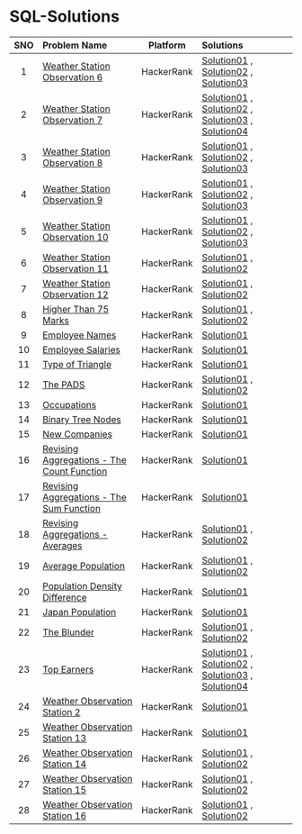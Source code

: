 # SQL-Solutions

|SNO| Problem Name | Platform | Solutions |
| :---: | :--- | :---: | :--- |
|1| [Weather Station Observation 6](https://www.hackerrank.com/challenges/weather-observation-station-6/problem?isFullScreen=true) | HackerRank | [Solution01](https://github.com/TShreyanshi/SQL-Solutions/blob/main/HackerRank/1.%20Weather%20Observation%20Station/Solution01.md) , [Solution02](https://github.com/TShreyanshi/SQL-Solutions/blob/main/HackerRank/1.%20Weather%20Observation%20Station/Solution02.md) , [Solution03](https://github.com/TShreyanshi/SQL-Solutions/blob/main/HackerRank/1.%20Weather%20Observation%20Station/Solution03.md) |  
|2| [Weather Station Observation 7](https://www.hackerrank.com/challenges/weather-observation-station-7/problem?isFullScreen=true) | HackerRank| [Solution01](https://github.com/TShreyanshi/SQL-Solutions/blob/main/HackerRank/2.%20Weather%20Observation%20Station%207/Solution01.md) , [Solution02](https://github.com/TShreyanshi/SQL-Solutions/blob/main/HackerRank/2.%20Weather%20Observation%20Station%207/Solution02.md) , [Solution03](https://github.com/TShreyanshi/SQL-Solutions/blob/main/HackerRank/2.%20Weather%20Observation%20Station%207/Solution03.md) , [Solution04](https://github.com/TShreyanshi/SQL-Solutions/blob/main/HackerRank/2.%20Weather%20Observation%20Station%207/Solution04.md) |
|3| [Weather Station Observation 8](https://www.hackerrank.com/challenges/weather-observation-station-8/problem?isFullScreen=true) | HackerRank| [Solution01](https://github.com/TShreyanshi/SQL-Solutions/blob/main/HackerRank/3.%20Weather%20Observation%20Station%208/Solution01.md) , [Solution02](https://github.com/TShreyanshi/SQL-Solutions/blob/main/HackerRank/3.%20Weather%20Observation%20Station%208/Solution02.md) , [Solution03](https://github.com/TShreyanshi/SQL-Solutions/blob/main/HackerRank/3.%20Weather%20Observation%20Station%208/Solution03.md) |
|4| [Weather Station Observation 9](https://www.hackerrank.com/challenges/weather-observation-station-9/problem?isFullScreen=true) | HackerRank| [Solution01](https://github.com/TShreyanshi/SQL-Solutions/blob/main/HackerRank/4.%20Weather%20Observation%20Station%209/Solution01.md) , [Solution02](https://github.com/TShreyanshi/SQL-Solutions/blob/main/HackerRank/4.%20Weather%20Observation%20Station%209/Solution02.md) , [Solution03](https://github.com/TShreyanshi/SQL-Solutions/blob/main/HackerRank/4.%20Weather%20Observation%20Station%209/Solution03.md) |
|5| [Weather Station Observation 10](https://www.hackerrank.com/challenges/weather-observation-station-10/problem?isFullScreen=true) | HackerRank| [Solution01](https://github.com/TShreyanshi/SQL-Solutions/blob/main/HackerRank/5.%20Weather%20Observation%20Station%2010/Solution01.md) , [Solution02](https://github.com/TShreyanshi/SQL-Solutions/blob/main/HackerRank/5.%20Weather%20Observation%20Station%2010/Solution02.md) , [Solution03](https://github.com/TShreyanshi/SQL-Solutions/blob/main/HackerRank/5.%20Weather%20Observation%20Station%2010/Solution03.md) |
|6| [Weather Station Observation 11](https://www.hackerrank.com/challenges/weather-observation-station-11/problem?isFullScreen=true) | HackerRank| [Solution01](https://github.com/TShreyanshi/SQL-Solutions/blob/main/HackerRank/6.%20Weather%20Observation%20Station%2011/Solution01.md) , [Solution02](https://github.com/TShreyanshi/SQL-Solutions/blob/main/HackerRank/6.%20Weather%20Observation%20Station%2011/Solution02.md) |
|7| [Weather Station Observation 12](https://www.hackerrank.com/challenges/weather-observation-station-12/problem?isFullScreen=true) | HackerRank| [Solution01](https://github.com/TShreyanshi/SQL-Solutions/blob/main/HackerRank/12.%20Weather%20Observation%20Station%2012/Solution01.md) , [Solution02](https://github.com/TShreyanshi/SQL-Solutions/blob/main/HackerRank/12.%20Weather%20Observation%20Station%2012/Solution02.md) |
|8| [Higher Than 75 Marks](https://www.hackerrank.com/challenges/more-than-75-marks/problem?isFullScreen=true) | HackerRank| [Solution01](https://github.com/TShreyanshi/SQL-Solutions/blob/main/HackerRank/7.%20Higher%20Than%2075%20Marks/Solution01.md) , [Solution02](https://github.com/TShreyanshi/SQL-Solutions/blob/main/HackerRank/7.%20Higher%20Than%2075%20Marks/Solution02.md) |
|9| [Employee Names](https://www.hackerrank.com/challenges/name-of-employees/problem?isFullScreen=true) | HackerRank| [Solution01](https://github.com/TShreyanshi/SQL-Solutions/blob/main/HackerRank/8.%20Employee%20Names/Solution01.md) |
|10| [Employee Salaries](https://www.hackerrank.com/challenges/salary-of-employees/problem?isFullScreen=true) | HackerRank| [Solution01](https://github.com/TShreyanshi/SQL-Solutions/tree/main/HackerRank/9.%20Employee%20Salaries) |
|11| [Type of Triangle](https://www.hackerrank.com/challenges/what-type-of-triangle/problem?isFullScreen=true) | HackerRank| [Solution01](https://github.com/TShreyanshi/SQL-Solutions/blob/main/HackerRank/10.%20Type%20of%20Triangle/Solution01.md) |
|12| [The PADS](https://www.hackerrank.com/challenges/the-pads/problem?isFullScreen=true) | HackerRank| [Solution01](https://github.com/TShreyanshi/SQL-Solutions/blob/main/HackerRank/11.%20The%20PADS/Solution01.md) , [Solution02](https://github.com/TShreyanshi/SQL-Solutions/blob/main/HackerRank/11.%20The%20PADS/Solution02.md) |
|13| [Occupations](https://www.hackerrank.com/challenges/occupations/problem?isFullScreen=true) | HackerRank| [Solution01](https://github.com/TShreyanshi/SQL-Solutions/blob/main/HackerRank/13.%20Occupations/Solution01.md) |
|14| [Binary Tree Nodes](https://www.hackerrank.com/challenges/binary-search-tree-1/problem?isFullScreen=true) | HackerRank| [Solution01](https://github.com/TShreyanshi/SQL-Solutions/blob/main/HackerRank/14.%20Binary%20Tree%20Nodes/Solution01.md) |
|15| [New Companies](https://www.hackerrank.com/challenges/the-company/problem?isFullScreen=true) | HackerRank| [Solution01](https://github.com/TShreyanshi/SQL-Solutions/blob/main/HackerRank/15.%20New%20Companies/Solution01.md) |
|16| [Revising Aggregations - The Count Function](https://www.hackerrank.com/challenges/revising-aggregations-the-count-function/problem?isFullScreen=true) | HackerRank| [Solution01](https://github.com/TShreyanshi/SQL-Solutions/blob/main/HackerRank/16.%20Revising%20Aggregations/Solution01.md) |
|17| [Revising Aggregations - The Sum Function](https://www.hackerrank.com/challenges/revising-aggregations-sum?isFullScreen=true) | HackerRank | [Solution01](https://github.com/TShreyanshi/SQL-Solutions/tree/main/HackerRank/17.%20%20Revising%20Aggregations%20-%20The%20Sum%20Function) |
|18| [Revising Aggregations - Averages](https://www.hackerrank.com/challenges/revising-aggregations-the-average-function/problem?isFullScreen=true) | HackerRank | [Solution01](https://github.com/TShreyanshi/SQL-Solutions/blob/main/HackerRank/18.%20%20Revising%20Aggregations%20-%20Averages/Solution01.md) , [Solution02](https://github.com/TShreyanshi/SQL-Solutions/blob/main/HackerRank/18.%20%20Revising%20Aggregations%20-%20Averages/Solution02.md) |
|19| [Average Population](https://www.hackerrank.com/challenges/average-population/problem?isFullScreen=true) | HackerRank | [Solution01](https://github.com/TShreyanshi/SQL-Solutions/blob/main/HackerRank/19.%20Average%20Population/Solution01.md) , [Solution02](https://github.com/TShreyanshi/SQL-Solutions/blob/main/HackerRank/19.%20Average%20Population/Solution02.md) |
|20| [Population Density Difference](https://www.hackerrank.com/challenges/population-density-difference/problem?isFullScreen=true) | HackerRank | [Solution01](https://github.com/TShreyanshi/SQL-Solutions/blob/main/HackerRank/20.%20Population%20Density%20Difference/Solution01.md) |
|21| [Japan Population](https://www.hackerrank.com/challenges/japan-population/problem?isFullScreen=true) | HackerRank | [Solution01](https://github.com/TShreyanshi/SQL-Solutions/blob/main/HackerRank/21.%20Japan%20Population/Solution01.md) |
|22| [The Blunder](https://www.hackerrank.com/challenges/the-blunder/problem?isFullScreen=true) | HackerRank | [Solution01](https://github.com/TShreyanshi/SQL-Solutions/blob/main/HackerRank/22.%20The%20Blunder/Solution01.md) , [Solution02](https://github.com/TShreyanshi/SQL-Solutions/blob/main/HackerRank/22.%20The%20Blunder/Solution02.md) |
|23| [Top Earners](https://www.hackerrank.com/challenges/earnings-of-employees/problem?isFullScreen=true) | HackerRank| [Solution01](https://github.com/TShreyanshi/SQL-Solutions/blob/main/HackerRank/23.%20Top%20Earners/Solution01.md) , [Solution02](https://github.com/TShreyanshi/SQL-Solutions/blob/main/HackerRank/23.%20Top%20Earners/Solution02.md) , [Solution03](https://github.com/TShreyanshi/SQL-Solutions/blob/main/HackerRank/23.%20Top%20Earners/Solution03.md) , [Solution04](https://github.com/TShreyanshi/SQL-Solutions/blob/main/HackerRank/23.%20Top%20Earners/Solution04.md) |
|24| [Weather Observation Station 2](https://www.hackerrank.com/challenges/weather-observation-station-2/problem?isFullScreen=true) | HackerRank | [Solution01](https://github.com/TShreyanshi/SQL-Solutions/blob/main/HackerRank/24.%20Weather%20Observation%20Station%202/Solution01.md) |
|25| [Weather Observation Station 13](https://www.hackerrank.com/challenges/weather-observation-station-13/problem?isFullScreen=true) | HackerRank | [Solution01](https://github.com/TShreyanshi/SQL-Solutions/blob/main/HackerRank/25.%20Weather%20Observation%20Station%2013/Solution01.md) |
|26| [Weather Observation Station 14](https://www.hackerrank.com/challenges/weather-observation-station-14/problem?isFullScreen=true) | HackerRank | [Solution01](https://github.com/TShreyanshi/SQL-Solutions/blob/main/HackerRank/26.%20Weather%20Observation%20Station%2014/Solution01.md) , [Solution02](https://github.com/TShreyanshi/SQL-Solutions/blob/main/HackerRank/26.%20Weather%20Observation%20Station%2014/Solution02.md) |
|27| [Weather Observation Station 15](https://www.hackerrank.com/challenges/weather-observation-station-15/problem?isFullScreen=true) | HackerRank | [Solution01](https://github.com/TShreyanshi/SQL-Solutions/blob/main/HackerRank/27.%20Weather%20Observation%20Station%2015/Solution01.md) , [Solution02](https://github.com/TShreyanshi/SQL-Solutions/blob/main/HackerRank/27.%20Weather%20Observation%20Station%2015/Solution02.md) |
|28| [Weather Observation Station 16](https://www.hackerrank.com/challenges/weather-observation-station-16/problem?isFullScreen=true) | HackerRank | [Solution01](https://github.com/TShreyanshi/SQL-Solutions/blob/main/HackerRank/28.%20Weather%20Observation%20Station%2016/Solution01.md) , [Solution02](https://github.com/TShreyanshi/SQL-Solutions/blob/main/HackerRank/28.%20Weather%20Observation%20Station%2016/Solution02.md) |
